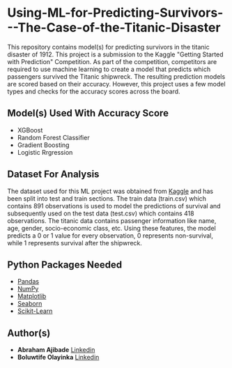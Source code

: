 # Using-ML-for-Predicting-Survivors---The-Case-of-the-Titanic-Disaster
This repository contains model(s) for predicting survivors in the titanic disaster of 1912. This project is a submission to the Kaggle "Getting Started with Prediction" Competition. As part of the competition, competitors are required to use machine learning to create a model that predicts which passengers survived the Titanic shipwreck. The resulting prediction models are scored based on their accuracy. However, this project uses a few model types and checks for the accuracy scores across the board.

## Model(s) Used With Accuracy Score
- XGBoost
- Random Forest Classifier
- Gradient Boosting
- Logistic Rrgression

## Dataset For Analysis
The dataset used for this ML project was obtained from [Kaggle](https://www.kaggle.com/competitions/titanic) and has been split into test and train sections. The train data (train.csv) which contains 891 observations is used to model the predictions of survival and subsequently used on the test data (test.csv) which contains 418 observations. The titanic data contains passenger information like name, age, gender, socio-economic class, etc. Using these features, the model predicts a 0 or 1 value for every observation, 0 represents non-survival, while 1 represents survival after the shipwreck. 

## Python Packages Needed
- [Pandas](https://pandas.pydata.org/)
- [NumPy](https://numpy.org/)
- [Matplotlib](https://matplotlib.org/)
- [Seaborn](https://seaborn.pydata.org/)
- [Scikit-Learn](https://scikit-learn.org/)

## Author(s)
- **Abraham Ajibade** [Linkedin](https://www.linkedin.com/in/abraham-ajibade-759772117)
- **Boluwtife Olayinka** [Linkedin](https://www.linkedin.com/in/ajibade-bolu/)
